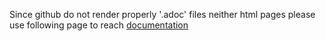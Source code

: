Since github do not render properly '.adoc' files neither html pages please use following page to reach
[documentation](http://elpassion.github.io/android-commons.) 